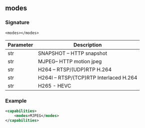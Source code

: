 ## modes


### Signature

`<modes></modes>`


| Parameter | Description |
| --- | --- |
| str | SNAPSHOT – HTTP snapshot |
| str | MJPEG– HTTP motion jpeg |
| str | H264 – RTSP/(UDP)RTP H.264  |
| str | H264I – RTSP/(TCP)RTP Interlaced H.264 |
| str | H265 - HEVC |

### Example

```xml
<capabilities>
    <modes>MJPEG</modes>
</capabilities>
```


